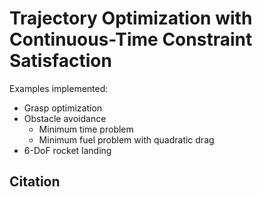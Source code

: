 # Trajectory Optimization with Continuous-Time Constraint Satisfaction

Examples implemented: 
- Grasp optimization
- Obstacle avoidance
	- Minimum time problem
	- Minimum fuel problem with quadratic drag
- 6-DoF rocket landing

## Citation
